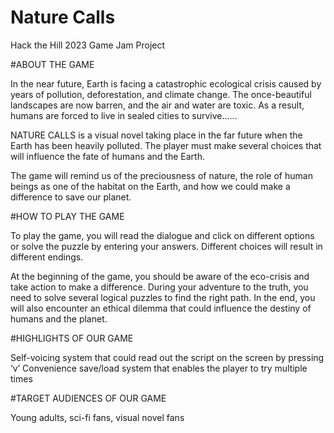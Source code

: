 # Nature Calls
Hack the Hill 2023 Game Jam Project

#ABOUT THE GAME

In the near future, Earth is facing a catastrophic ecological crisis caused by years of pollution, deforestation, and climate change. The once-beautiful landscapes are now barren, and the air and water are toxic. As a result, humans are forced to live in sealed cities to survive……

NATURE CALLS is a visual novel taking place in the far future when the Earth has been heavily polluted. The player must make several choices that will influence the fate of humans and the Earth.

The game will remind us of the preciousness of nature, the role of human beings as one of the habitat on the Earth, and how we could make a difference to save our planet.

#HOW TO PLAY THE GAME

To play the game, you will read the dialogue and click on different options or solve the puzzle by entering your answers. Different choices will result in different endings. 

At the beginning of the game, you should be aware of the eco-crisis and take action to make a difference.
During your adventure to the truth, you need to solve several logical puzzles to find the right path.
In the end, you will also encounter an ethical dilemma that could influence the destiny of humans and the planet.

#HIGHLIGHTS OF OUR GAME

Self-voicing system that could read out the script on the screen by pressing ‘v’
Convenience save/load system that enables the player to try multiple times

#TARGET AUDIENCES OF OUR GAME

Young adults, sci-fi fans, visual novel fans
